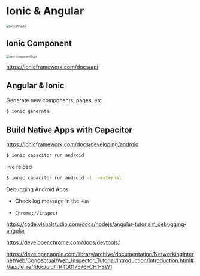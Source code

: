 # Ionic & Angular

<img src="/Users/henrylong/Angular/Ionic&Angular/Images/Ionic&Angular.png" alt="Ionic&Angular" style="zoom:50%;" />





## Ionic Component

<img src="/Users/henrylong/Angular/Ionic&Angular/Images/core-component0type.png" alt="core-component0type" style="zoom:50%;" />



https://ionicframework.com/docs/api



## Angular & Ionic



Generate new components, pages, etc 

```bash
$ ionic generate
```



## Build Native Apps with Capacitor



https://ionicframework.com/docs/developing/android



```bash
$ ionic capacitor run android
```



live reload

```bash
$ ionic capacitor run android -l --external
```



Debugging Android Apps

* Check log message in the `Run`



* `Chrome://inspect`



https://code.visualstudio.com/docs/nodejs/angular-tutorial#_debugging-angular



https://developer.chrome.com/docs/devtools/



https://developer.apple.com/library/archive/documentation/NetworkingInternetWeb/Conceptual/Web_Inspector_Tutorial/Introduction/Introduction.html#//apple_ref/doc/uid/TP40017576-CH1-SW1



